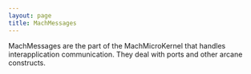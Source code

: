 ```yaml
---
layout: page
title: MachMessages
---
```




MachMessages are the part of the MachMicroKernel that handles interapplication communication. They deal with ports and other arcane constructs.

